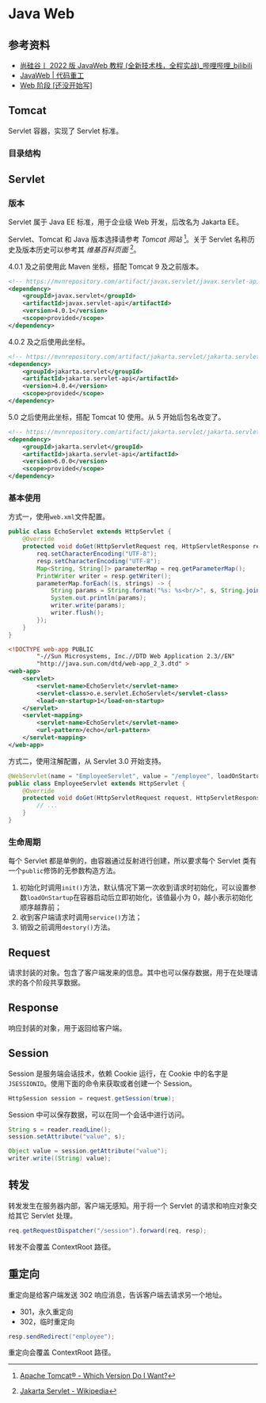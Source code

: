 # Java Web

## 参考资料

- [尚硅谷丨 2022 版 JavaWeb 教程 (全新技术栈，全程实战)\_哔哩哔哩\_bilibili](https://www.bilibili.com/video/BV1AS4y177xJ)
- [JavaWeb | 代码重工](https://heavy_code_industry.gitee.io/code_heavy_industry/pro001-javaweb/)
- [Web 阶段 [还没开始写]](https://www.wolai.com/518LcmX2Ruo7c7SKaVbrNz)

## Tomcat

Servlet 容器，实现了 Servlet 标准。

### 目录结构

## Servlet

### 版本

Servlet 属于 Java EE 标准，用于企业级 Web 开发，后改名为 Jakarta EE。

Servlet、Tomcat 和 Java 版本选择请参考 *Tomcat 网站* [^1]。关于 Servlet 名称历史及版本历史可以参考其 *维基百科页面* [^2]。

4.0.1 及之前使用此 Maven 坐标，搭配 Tomcat 9 及之前版本。

```xml
<!-- https://mvnrepository.com/artifact/javax.servlet/javax.servlet-api -->
<dependency>
    <groupId>javax.servlet</groupId>
    <artifactId>javax.servlet-api</artifactId>
    <version>4.0.1</version>
    <scope>provided</scope>
</dependency>
```

4.0.2 及之后使用此坐标。

```xml
<!-- https://mvnrepository.com/artifact/jakarta.servlet/jakarta.servlet-api -->
<dependency>
    <groupId>jakarta.servlet</groupId>
    <artifactId>jakarta.servlet-api</artifactId>
    <version>4.0.4</version>
    <scope>provided</scope>
</dependency>
```

5.0 之后使用此坐标，搭配 Tomcat 10 使用。从 5 开始后包名改变了。

```xml
<!-- https://mvnrepository.com/artifact/jakarta.servlet/jakarta.servlet-api -->
<dependency>
    <groupId>jakarta.servlet</groupId>
    <artifactId>jakarta.servlet-api</artifactId>
    <version>6.0.0</version>
    <scope>provided</scope>
</dependency>
```

### 基本使用

方式一，使用`web.xml`文件配置。

```java
public class EchoServlet extends HttpServlet {
    @Override
    protected void doGet(HttpServletRequest req, HttpServletResponse resp) throws ServletException, IOException {
        req.setCharacterEncoding("UTF-8");
        resp.setCharacterEncoding("UTF-8");
        Map<String, String[]> parameterMap = req.getParameterMap();
        PrintWriter writer = resp.getWriter();
        parameterMap.forEach((s, strings) -> {
            String params = String.format("%s: %s<br/>", s, String.join(", ", strings));
            System.out.println(params);
            writer.write(params);
            writer.flush();
        });
    }
}
```

```xml
<!DOCTYPE web-app PUBLIC
        "-//Sun Microsystems, Inc.//DTD Web Application 2.3//EN"
        "http://java.sun.com/dtd/web-app_2_3.dtd" >
<web-app>
    <servlet>
        <servlet-name>EchoServlet</servlet-name>
        <servlet-class>o.e.servlet.EchoServlet</servlet-class>
        <load-on-startup>1</load-on-startup>
    </servlet>
    <servlet-mapping>
        <servlet-name>EchoServlet</servlet-name>
        <url-pattern>/echo</url-pattern>
    </servlet-mapping>
</web-app>
```

方式二，使用注解配置，从 Servlet 3.0 开始支持。

```java
@WebServlet(name = "EmployeeServlet", value = "/employee", loadOnStartup = 1)
public class EmployeeServlet extends HttpServlet {
    @Override
    protected void doGet(HttpServletRequest request, HttpServletResponse response) throws ServletException, IOException {
        // ...
    }
}
```

### 生命周期

每个 Servlet 都是单例的，由容器通过反射进行创建，所以要求每个 Servlet 类有一个`public`修饰的无参数构造方法。

1. 初始化时调用`init()`方法，默认情况下第一次收到请求时初始化，可以设置参数`loadOnStartup`在容器启动后立即初始化，该值最小为 0，越小表示初始化顺序越靠前；
2. 收到客户端请求时调用`service()`方法；
3. 销毁之前调用`destory()`方法。

## Request

请求封装的对象。包含了客户端发来的信息。其中也可以保存数据，用于在处理请求的各个阶段共享数据。

## Response

响应封装的对象，用于返回给客户端。

## Session

Session 是服务端会话技术，依赖 Cookie 运行，在 Cookie 中的名字是`JSESSIONID`。使用下面的命令来获取或者创建一个 Session。

```java
HttpSession session = request.getSession(true);
```

Session 中可以保存数据，可以在同一个会话中进行访问。

```java
String s = reader.readLine();
session.setAttribute("value", s);

Object value = session.getAttribute("value");
writer.write((String) value);
```

## 转发

转发发生在服务器内部，客户端无感知。用于将一个 Servlet 的请求和响应对象交给其它 Servlet 处理。

```java
req.getRequestDispatcher("/session").forward(req, resp);
```

转发不会覆盖 ContextRoot 路径。

## 重定向

重定向是给客户端发送 302 响应消息，告诉客户端去请求另一个地址。

- 301，永久重定向
- 302，临时重定向

```java
resp.sendRedirect("employee");
```

重定向会覆盖 ContextRoot 路径。

[^1]: [Apache Tomcat® - Which Version Do I Want?](https://tomcat.apache.org/whichversion.html)
[^2]: [Jakarta Servlet - Wikipedia](https://en.wikipedia.org/wiki/Jakarta_Servlet#History)

